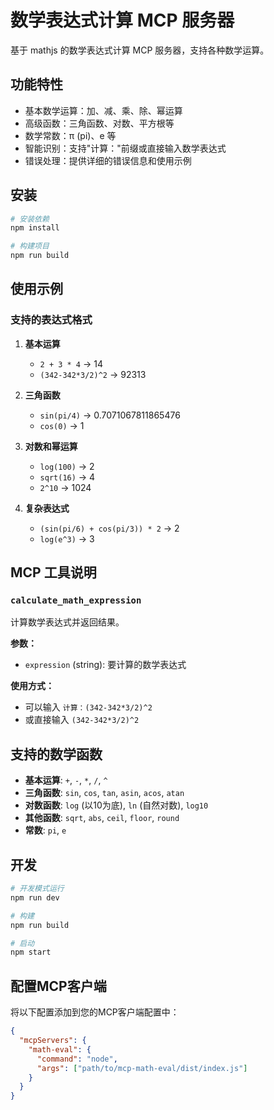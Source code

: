 # 数学表达式计算 MCP 服务器

基于 mathjs 的数学表达式计算 MCP 服务器，支持各种数学运算。

## 功能特性

- 基本数学运算：加、减、乘、除、幂运算
- 高级函数：三角函数、对数、平方根等
- 数学常数：π (pi)、e 等
- 智能识别：支持"计算："前缀或直接输入数学表达式
- 错误处理：提供详细的错误信息和使用示例

## 安装

```bash
# 安装依赖
npm install

# 构建项目
npm run build
```

## 使用示例

### 支持的表达式格式

1. **基本运算**
   - `2 + 3 * 4` → 14
   - `(342-342*3/2)^2` → 92313

2. **三角函数**
   - `sin(pi/4)` → 0.7071067811865476
   - `cos(0)` → 1

3. **对数和幂运算**
   - `log(100)` → 2
   - `sqrt(16)` → 4
   - `2^10` → 1024

4. **复杂表达式**
   - `(sin(pi/6) + cos(pi/3)) * 2` → 2
   - `log(e^3)` → 3

## MCP 工具说明

### `calculate_math_expression`

计算数学表达式并返回结果。

**参数：**
- `expression` (string): 要计算的数学表达式

**使用方式：**
- 可以输入 `计算：(342-342*3/2)^2`
- 或直接输入 `(342-342*3/2)^2`

## 支持的数学函数

- **基本运算**: `+`, `-`, `*`, `/`, `^`
- **三角函数**: `sin`, `cos`, `tan`, `asin`, `acos`, `atan`
- **对数函数**: `log` (以10为底), `ln` (自然对数), `log10`
- **其他函数**: `sqrt`, `abs`, `ceil`, `floor`, `round`
- **常数**: `pi`, `e`

## 开发

```bash
# 开发模式运行
npm run dev

# 构建
npm run build

# 启动
npm start
```

## 配置MCP客户端

将以下配置添加到您的MCP客户端配置中：

```json
{
  "mcpServers": {
    "math-eval": {
      "command": "node",
      "args": ["path/to/mcp-math-eval/dist/index.js"]
    }
  }
}
``` 